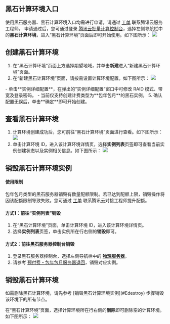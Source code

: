 ## 黑石计算环境入口
使用黑石服务器、黑石计算环境入口均需进行申请，请通过 [工单](https://console.cloud.tencent.com/workorder/category) 联系腾讯云服务工程师。
申请通过后，您可通过登录 [腾讯云批量计算控制台](https://console.cloud.tencent.com/batch)，选择左侧导航栏中的**黑石计算环境**，进入“黑石计算环境”页面后即可开始使用。如下图所示：
![](https://qcloudimg.tencent-cloud.cn/raw/e4b32f9b81e9ba2049c92ce7eec456dd.png)

## 创建黑石计算环境
1. 在“黑石计算环境”页面上方选择期望地域，并单击**新建**进入“新建黑石计算环境”页面。
2. 在“新建黑石计算环境”页面，请按需设置计算环境配置。如下图所示：
![](https://main.qcloudimg.com/raw/70f7c906fa22122efdb7f0e173413366.png) 
<dx-alert infotype="explain" title="">
- 单击**实例详细配置**，在弹出的“实例详细配置”窗口中可修改 RAID 模式、带宽及登录密码。
- 当前仅支持创建计费类型为**包年包月**的黑石实例。
</dx-alert>
5. 确认配置无误后，单击**确定**即可开始创建。


## 查看黑石计算环境
1. 计算环境创建成功后，您可前往“黑石计算环境”页面进行查看。如下图所示：
![](https://qcloudimg.tencent-cloud.cn/raw/eb8859554f750ab2d3d1e64919af263b.png)
2. 单击计算环境 ID，进入该计算环境详情页，选择**实例列表**页签即可查看当前实例创建状态以及实例相关信息。如下图所示：
![](https://main.qcloudimg.com/raw/a3ffc148862f6dd1ee5e1c33c0cb305c.png)


## 销毁黑石计算环境实例<span id="Edestroy"></span>
#### 使用限制 
包年包月类型的黑石服务器销毁有数量配额限制。若已达到配额上限，销毁操作将因该配额限制导致失败。您可通过  [工单](https://console.cloud.tencent.com/workorder/category) 联系腾讯云对接工程师提升配额。



#### 方式1：前往“实例列表”销毁
1. 在“黑石计算环境”页面，单击计算环境 ID，进入该计算环境详情页。
2. 选择**实例列表**页签，单击实例所在行右侧的**销毁**即可。

#### 方式2：前往黑石服务器控制台销毁
1. 登录黑石服务器控制台，选择左侧导航栏中的 **[物理服务器](https://console.cloud.tencent.com/cpm/cpm)**。
2. 请参考 [预付费 - 包年包月服务器退回](https://cloud.tencent.com/document/product/386/31998#.E9.A2.84.E4.BB.98.E8.B4.B9---.E5.8C.85.E5.B9.B4.E5.8C.85.E6.9C.88.E6.9C.8D.E5.8A.A1.E5.99.A8.E9.80.80.E5.9B.9E)，销毁对应实例。

## 销毁黑石计算环境

<dx-alert infotype="explain" title="">
如需删除黑石计算环境，请先参考 [销毁黑石计算环境实例](#Edestroy) 步骤销毁该环境下的所有节点。
</dx-alert>


在“黑石计算环境”页面，选择计算环境所在行右侧的**删除**即可删除空的计算环境。如下图所示：
![](https://qcloudimg.tencent-cloud.cn/raw/d3961b3ed0aa1b3e14462d2e9eee546e.png)



